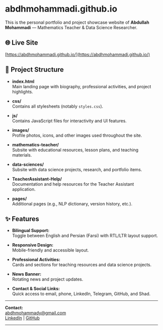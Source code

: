 # abdhmohammadi.github.io

This is the personal portfolio and project showcase website of **Abdullah Mohammadi** — Mathematics Teacher & Data Science Researcher.

## 🌐 Live Site

[https://abdhmohammadi.github.io/](https://abdhmohammadi.github.io/)

## 📁 Project Structure

- **index.html**  
  Main landing page with biography, professional activities, and project highlights.

- **css/**  
  Contains all stylesheets (notably `styles.css`).

- **js/**  
  Contains JavaScript files for interactivity and UI features.

- **images/**  
  Profile photos, icons, and other images used throughout the site.

- **mathematics-teacher/**  
  Subsite with educational resources, lesson plans, and teaching materials.

- **data-sciences/**  
  Subsite with data science projects, research, and portfolio items.

- **TeacherAssistant-Help/**  
  Documentation and help resources for the Teacher Assistant application.

- **pages/**  
  Additional pages (e.g., NLP dictionary, version history, etc.).

## ✨ Features

- **Bilingual Support:**  
  Toggle between English and Persian (Farsi) with RTL/LTR layout support.

- **Responsive Design:**  
  Mobile-friendly and accessible layout.

- **Professional Activities:**  
  Cards and sections for teaching resources and data science projects.

- **News Banner:**  
  Rotating news and project updates.

- **Contact & Social Links:**  
  Quick access to email, phone, LinkedIn, Telegram, GitHub, and Shad.
---

**Contact:**  
[abdhmohammady@gmail.com](mailto:abdhmohammady@gmail.com)  
[LinkedIn](https://www.linkedin.com/in/abdhmohammadi) | [GitHub](https://github.com/abdhmohammadi)

---
